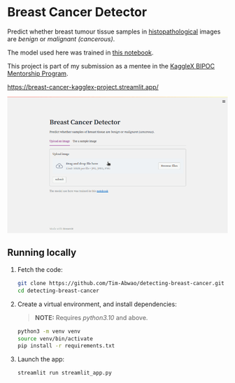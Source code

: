 # Breast Cancer Detector

Predict whether breast tumour tissue samples in [histopathological][hp] images are *benign* or *malignant (cancerous)*.

The model used here was trained in [this notebook][nb].

This project is part of my submission as a mentee in the [KaggleX BIPOC Mentorship Program][bipoc].

[hp]: https://en.wikipedia.org/wiki/Histopathology
[nb]: https://www.kaggle.com/code/timothyabwao/detecting-breast-cancer-with-computer-vision
[bipoc]: https://www.kaggle.com/kagglex-bipoc-mentorship-program

<https://breast-cancer-kagglex-project.streamlit.app/>

![screencast](screencast.gif)

## Running locally

1. Fetch the code:

    ```bash
    git clone https://github.com/Tim-Abwao/detecting-breast-cancer.git
    cd detecting-breast-cancer
    ```

2. Create a virtual environment, and install dependencies:

   >**NOTE:** Requires *python3.10* and above.

    ```bash
    python3 -m venv venv
    source venv/bin/activate
    pip install -r requirements.txt
    ```

3. Launch the app:

    ```bash
    streamlit run streamlit_app.py
    ```
